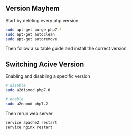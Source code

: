 ## Version Mayhem

Start by deleting every php version
``` bash
sudo apt-get purge php7.*
sudo apt-get autoclean
sudo apt-get autoremove
```

Then follow a suitable guide and install the correct version


## Switching Acive Version

Enabling and disabling a specific version
``` bash
# disable
sudo a2dismod php7.0

# enable
sudo a2enmod php7.2
```

Then rerun web server
``` bash
service apache2 restart
service nginx restart
```